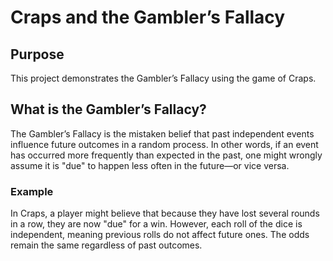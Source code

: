 # Craps and the Gambler’s Fallacy
## Purpose
This project demonstrates the Gambler’s Fallacy using the game of Craps.

## What is the Gambler’s Fallacy?
The Gambler’s Fallacy is the mistaken belief that past independent events influence future outcomes in a random process. In other words, if an event has occurred more frequently than expected in the past, one might wrongly assume it is "due" to happen less often in the future—or vice versa.

### Example
In Craps, a player might believe that because they have lost several rounds in a row, they are now "due" for a win. However, each roll of the dice is independent, meaning previous rolls do not affect future ones. The odds remain the same regardless of past outcomes.